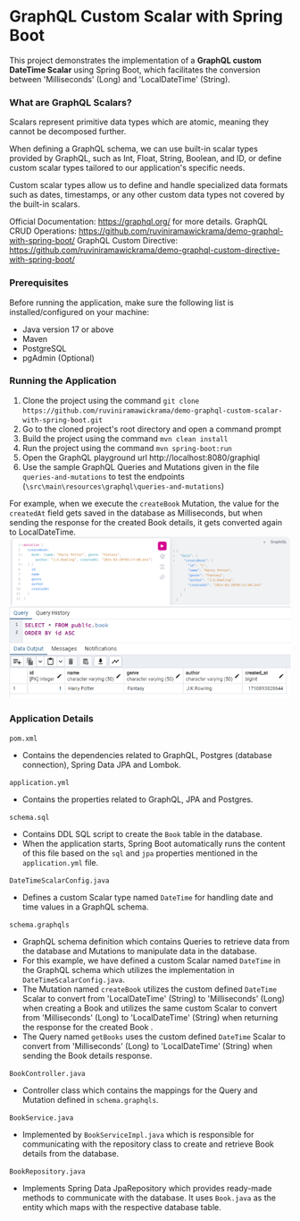 # GraphQL Custom Scalar with Spring Boot

This project demonstrates the implementation of a **GraphQL custom DateTime Scalar** using Spring Boot, which facilitates the conversion between 'Milliseconds' (Long) and 'LocalDateTime' (String).

### What are GraphQL Scalars?

Scalars represent primitive data types which are atomic, meaning they cannot be decomposed further.

When defining a GraphQL schema, we can use built-in scalar types provided by GraphQL, such as Int, Float, String, Boolean, and ID, or define custom scalar types tailored to our application's specific needs.

Custom scalar types allow us to define and handle specialized data formats such as dates, timestamps, or any other custom data types not covered by the built-in scalars.

Official Documentation: https://graphql.org/ for more details.
GraphQL CRUD Operations: https://github.com/ruviniramawickrama/demo-graphql-with-spring-boot/
GraphQL Custom Directive: https://github.com/ruviniramawickrama/demo-graphql-custom-directive-with-spring-boot/

### Prerequisites
Before running the application, make sure the following list is installed/configured on your machine:

* Java version 17 or above
* Maven
* PostgreSQL
* pgAdmin (Optional)

### Running the Application

1. Clone the project using the command `git clone https://github.com/ruviniramawickrama/demo-graphql-custom-scalar-with-spring-boot.git`
2. Go to the cloned project's root directory and open a command prompt
3. Build the project using the command `mvn clean install`
4. Run the project using the command `mvn spring-boot:run`
5. Open the GraphQL playground url http://localhost:8080/graphiql
6. Use the sample GraphQL Queries and Mutations given in the file `queries-and-mutations` to test the endpoints (`\src\main\resources\graphql\queries-and-mutations`)

For example, when we execute the `createBook` Mutation, the value for the `createdAt` field gets saved in the database as Milliseconds, but when sending the response for the created Book details, it gets converted again to LocalDateTime.
![create-book-mutation.png](create-book-mutation.png)
![book-table-database.png](book-table-database.png)

### Application Details

`pom.xml`
- Contains the dependencies related to GraphQL, Postgres (database connection), Spring Data JPA and Lombok.

`application.yml`
- Contains the properties related to GraphQL, JPA and Postgres.

`schema.sql`
- Contains DDL SQL script to create the `Book` table in the database.
- When the application starts, Spring Boot automatically runs the content of this file based on the `sql` and `jpa` properties mentioned in the `application.yml` file.

`DateTimeScalarConfig.java`
- Defines a custom Scalar type named `DateTime` for handling date and time values in a GraphQL schema.

`schema.graphqls`
- GraphQL schema definition which contains Queries to retrieve data from the database and Mutations to manipulate data in the database. 
- For this example, we have defined a custom Scalar named `DateTime` in the GraphQL schema which utilizes the implementation in `DateTimeScalarConfig.java`. 
- The Mutation named `createBook` utilizes the custom defined `DateTime` Scalar to convert from 'LocalDateTime' (String) to 'Milliseconds' (Long)  when creating a Book and utilizes the same custom Scalar to convert from 'Milliseconds' (Long) to 'LocalDateTime' (String) when returning the response for the created Book .
- The Query named `getBooks` uses the custom defined `DateTime` Scalar to convert from 'Milliseconds' (Long) to 'LocalDateTime' (String) when sending the Book details response.

`BookController.java`
- Controller class which contains the mappings for the Query and Mutation defined in `schema.graphqls`.

`BookService.java`
- Implemented by `BookServiceImpl.java` which is responsible for communicating with the repository class to create and retrieve Book details from the database.

`BookRepository.java`
- Implements Spring Data JpaRepository which provides ready-made methods to communicate with the database. It uses `Book.java` as the entity which maps with the respective database table.
